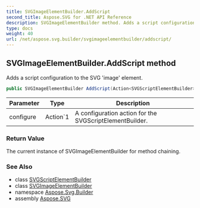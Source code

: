 ```yaml
---
title: SVGImageElementBuilder.AddScript
second_title: Aspose.SVG for .NET API Reference
description: SVGImageElementBuilder method. Adds a script configuration to the SVG image element
type: docs
weight: 40
url: /net/aspose.svg.builder/svgimageelementbuilder/addscript/
---
```

## SVGImageElementBuilder.AddScript method

Adds a script configuration to the SVG 'image' element.

```csharp
public SVGImageElementBuilder AddScript(Action<SVGScriptElementBuilder> configure)
```

| Parameter | Type | Description |
| --- | --- | --- |
| configure | Action`1 | A configuration action for the SVGScriptElementBuilder. |

### Return Value

The current instance of SVGImageElementBuilder for method chaining.

### See Also

* class [SVGScriptElementBuilder](../../svgscriptelementbuilder/)
* class [SVGImageElementBuilder](../)
* namespace [Aspose.Svg.Builder](../../../aspose.svg.builder/)
* assembly [Aspose.SVG](../../../)

